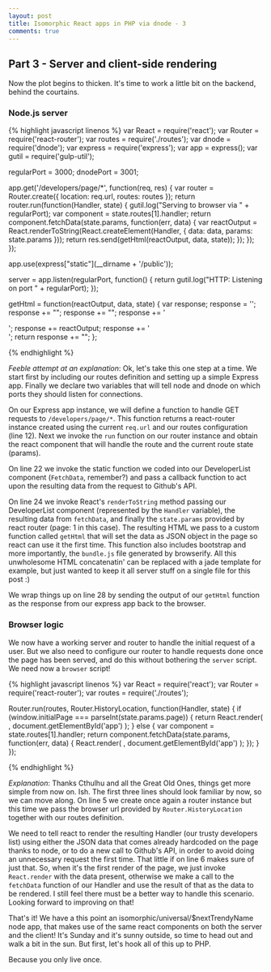 ```yaml
---
layout: post
title: Isomorphic React apps in PHP via dnode - 3
comments: true
---
```


## Part 3 - Server and client-side rendering

Now the plot begins to thicken. It's time to work a little bit on the backend, behind the courtains. 

### Node.js server

{% highlight javascript linenos %}
var React = require('react');
var Router = require('react-router');
var routes = require('./routes');
var dnode = require('dnode');
var express = require('express');
var app = express();
var gutil = require('gulp-util');

regularPort = 3000;
dnodePort = 3001;

app.get('/developers/page/*', function(req, res) {
  var router = Router.create({
    location: req.url,
    routes: routes
  });
  return router.run(function(Handler, state) {
    gutil.log("Serving to browser via " + regularPort);
    var component = state.routes[1].handler;
    return component.fetchData(state.params, function(err, data) {
      var reactOutput = React.renderToString(React.createElement(Handler, {
        data: data,
        params: state.params
      }));
      return res.send(getHtml(reactOutput, data, state));
    });
  });
});

app.use(express["static"](__dirname + '/public'));

server = app.listen(regularPort, function() {
  return gutil.log("HTTP: Listening on port " + regularPort);
});

getHtml = function(reactOutput, data, state) {
  var response;
  response = '<link rel="stylesheet" href="https://maxcdn.bootstrapcdn.com/bootstrap/3.3.5/css/bootstrap.min.css">';
  response += "<script>window.reactData = " + (JSON.stringify(data)) + "</script>";
  response += "<script>window.initialPage = " + state.params.page + "</script>";
  response += '<div id="app" class="container">';
  response += reactOutput;
  response += '</div>';
  return response += "<script src='http://localhost:" + regularPort + "/js/bundle.js'></script>";
};

{% endhighlight %}

*Feeble attempt at an explanation*: Ok, let's take this one step at a time. We start first by including our routes definition and setting  up a simple Express app. Finally we declare two variables that will tell node and dnode on which ports they should listen for connections.

On our Express app instance, we will define a function to handle GET requests to `/developers/page/*`. This function returns a react-router instance created using the current `req.url` and our routes configuration (line 12). Next we invoke the `run` function on our router instance and obtain the react component that will handle the route  and the current route state (params).

On line 22 we invoke the static function we coded into our DeveloperList component (`FetchData`, remember?) and pass a callback function to act upon the resulting data from the request to Github's API.

On line 24 we invoke React's `renderToString` method passing our DeveloperList component (represented by the `Handler` variable), the resulting data from `fetchData`, and finally the `state.params` provided by react router (page: 1 in this case). The resulting HTML we pass to a custom function called `getHtml`  that will set the data as JSON object in the page so react can use it the first time. This function also includes bootstrap and more importantly, the `bundle.js` file generated by browserify. All this unwholesome HTML concatenatin' can be replaced with a jade template for example, but just wanted to keep it all server stuff on a single file for this post :)

We wrap things up on line 28 by sending the output of our `getHtml` function as the response from our express app back to the browser.

### Browser logic

We  now have a working server and router to handle the initial request of a user. But we also need to configure our router to handle requests done once the page has been served, and do this without bothering the `server` script. We need now a `browser` script!


{% highlight javascript linenos %}
var React = require('react');
var Router = require('react-router');
var routes = require('./routes');

Router.run(routes, Router.HistoryLocation, function(Handler, state) {
  if (window.initialPage === parseInt(state.params.page)) {
    return React.render(
      <Handler data={window.reactData} params={state.params}/>, document.getElementById('app')
    );
  } else {
    var component = state.routes[1].handler;
    return component.fetchData(state.params, function(err, data) {
      React.render(
      <Handler data={data} params={state.params}/>, document.getElementById('app')
      );
    });
  }
});

{% endhighlight %}

*Explanation*: Thanks Cthulhu and all the Great Old Ones, things get more simple from now on. Ish. The first three lines should look familiar by now, so we can move along. On line 5 we create once again a router instance but this time we pass the browser url provided by `Router.HistoryLocation` together with our routes definition.

We need to tell react to render the resulting Handler (our trusty developers list) using either the JSON data that comes already hardcoded on the page thanks to node, or to do a new call to Github's API, in order to avoid doing an unnecessary request the first time. That little if on line 6 makes sure of just that. So, when it's the first render of the page, we just invoke `React.render` with the data present, otherwise we make a call to the `fetchData` function of our Handler and use the result of that as the data to be rendered. I still feel there must be a better way to handle this scenario. Looking forward to improving on that!

That's it! We have a this point an isomorphic/universal/$nextTrendyName node app, that makes use of the same react components on both the server and the client! It's Sunday and it's sunny outside, so time to head out and walk a bit in the sun. But first, let's hook all of this up to PHP. 

Because you only live once.
